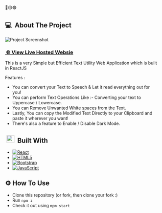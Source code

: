 <div>
🔴🟡🟢

<div>
  
  ## 💻 &nbsp;About The Project
![Project Screenshot](https://i.ibb.co/gPmC9Ds/Microsoft-Teams-image-5.png)
 
  <h3>
    <a href="https://durvacee.github.io/ReactJS_openText" title="Show Repositories"> &nbsp;🌐&nbsp;View Live Hosted Websie</a>
  </h3>

This is a very Simple but Efficient Text Utility Web Application which is built in ReactJS

Features :
* You can convert your Text to Speech & Let it read everything out for you! 
* You can perform Text Operations Like :- Converting your text to Uppercase / Lowercase.
* You can Remove Unwanted White spaces from the Text.
* Lastly, You can copy the Modified Text Directly to your Clipboard and paste it wherever you want!
* There's also a feature to Enable / Disable Dark Mode.


</div>
  
<div>

  ## &nbsp;<img src="https://media2.giphy.com/media/QssGEmpkyEOhBCb7e1/giphy.gif?cid=ecf05e47a0n3gi1bfqntqmob8g9aid1oyj2wr3ds3mg700bl&rid=giphy.gif" width ="25"> &nbsp;Built With

* [![React][React.js]][React-url]
* [![HTML5][HTML5.com]][HTML5-url]
* [![Bootstrap][Bootstrap.com]][Bootstrap-url]
* [![JavaScript][Javascript.com]][Javascript-url]

[Bootstrap.com]: https://img.shields.io/badge/Bootstrap-563D7C?style=for-the-badge&logo=bootstrap&logoColor=white
[Bootstrap-url]: https://getbootstrap.com
[React.js]: https://img.shields.io/badge/React-20232A?style=for-the-badge&logo=react&logoColor=61DAFB
[React-url]: https://reactjs.org/
[HTML5.com]: https://img.shields.io/badge/HTML5-0769AD?style=for-the-badge&logo=HTML5&logoColor=white
[HTML5-url]: https://html.com 
[Javascript.com]: https://img.shields.io/badge/JavScript-DD0031?style=for-the-badge&logo=javascript&logoColor=white
[Javascript-url]: https://www.javascript.com/
</div>

## ⚙️&nbsp;How To Use

- Clone this repository (or fork, then clone your fork :) 
- Run `npm i`
- Check it out using `npm start`


</div>
